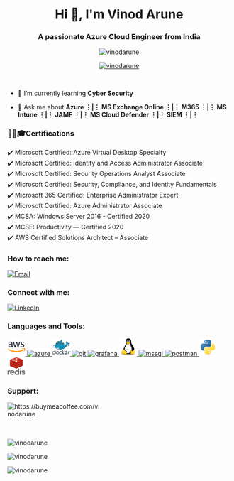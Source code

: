 <h1 align="center">Hi 👋, I'm Vinod Arune</h1>
<h3 align="center">A passionate Azure Cloud Engineer from India</h3>

<p align="center">
  <img src="https://komarev.com/ghpvc/?username=vinodarune&label=Profile%20views&color=0e75b6&style=flat" alt="vinodarune" />
</p>

<p align="center">
  <a href="https://github.com/ryo-ma/github-profile-trophy">
    <img src="https://github-profile-trophy.vercel.app/?username=vinodarune" alt="vinodarune" />
  </a>
</p>

<p align="center">
  <a href="https://twitter.com/" target="blank">
    <img src="https://img.shields.io/twitter/follow/?logo=twitter&style=for-the-badge" alt="" />
  </a>
</p>

- 🌱 I’m currently learning **Cyber Security**

- 💬 Ask me about **Azure ⋮|⋮ MS Exchange Online ⋮|⋮ M365 ⋮|⋮ MS Intune ⋮|⋮ JAMF ⋮|⋮ MS Cloud Defender ⋮|⋮ SIEM ⋮|⋮**

<h3 align="left">🏅📜🎓Certifications</h3>
<p align="left">
  ✔️ Microsoft Certified: Azure Virtual Desktop Specialty<br>
  ✔️ Microsoft Certified: Identity and Access Administrator Associate<br>
  ✔️ Microsoft Certified: Security Operations Analyst Associate<br>
  ✔️ Microsoft Certified: Security, Compliance, and Identity Fundamentals<br>
  ✔️ Microsoft 365 Certified: Enterprise Administrator Expert<br>
  ✔️ Microsoft Certified: Azure Administrator Associate<br>
  ✔️ MCSA: Windows Server 2016 - Certified 2020<br>
  ✔️ MCSE: Productivity — Certified 2020<br>
  ✔️ AWS Certified Solutions Architect – Associate<br>
</p>

<h3 align="left">How to reach me:</h3>
<p align="left">
  <a href="mailto:vinod.arune0@hotmail.com">
    <img src="https://www.vectorlogo.zone/logos/gmail/gmail-icon.svg" alt="Email" width="40" height="40"/>
  </a>
</p>

<h3 align="left">Connect with me:</h3>
<p align="left">
  <a href="https://www.linkedin.com/in/vinod-b-arune/" target="_blank">
    <img src="https://www.vectorlogo.zone/logos/linkedin/linkedin-icon.svg" alt="LinkedIn" width="40" height="40"/>
  </a>
</p>

<h3 align="left">Languages and Tools:</h3>
<p align="left">
  <a href="https://aws.amazon.com" target="_blank" rel="noreferrer">
    <img src="https://raw.githubusercontent.com/devicons/devicon/master/icons/amazonwebservices/amazonwebservices-original-wordmark.svg" alt="aws" width="40" height="40"/>
  </a>
  <a href="https://azure.microsoft.com/en-in/" target="_blank" rel="noreferrer">
    <img src="https://www.vectorlogo.zone/logos/microsoft_azure/microsoft_azure-icon.svg" alt="azure" width="40" height="40"/>
  </a>
  <a href="https://www.docker.com/" target="_blank" rel="noreferrer">
    <img src="https://raw.githubusercontent.com/devicons/devicon/master/icons/docker/docker-original-wordmark.svg" alt="docker" width="40" height="40"/>
  </a>
  <a href="https://git-scm.com/" target="_blank" rel="noreferrer">
    <img src="https://www.vectorlogo.zone/logos/git-scm/git-scm-icon.svg" alt="git" width="40" height="40"/>
  </a>
  <a href="https://grafana.com" target="_blank" rel="noreferrer">
    <img src="https://www.vectorlogo.zone/logos/grafana/grafana-icon.svg" alt="grafana" width="40" height="40"/>
  </a>
  <a href="https://www.linux.org/" target="_blank" rel="noreferrer">
    <img src="https://raw.githubusercontent.com/devicons/devicon/master/icons/linux/linux-original.svg" alt="linux" width="40" height="40"/>
  </a>
  <a href="https://www.microsoft.com/en-us/sql-server" target="_blank" rel="noreferrer">
    <img src="https://www.svgrepo.com/show/303229/microsoft-sql-server-logo.svg" alt="mssql" width="40" height="40"/>
  </a>
  <a href="https://postman.com" target="_blank" rel="noreferrer">
    <img src="https://www.vectorlogo.zone/logos/getpostman/getpostman-icon.svg" alt="postman" width="40" height="40"/>
  </a>
  <a href="https://www.python.org" target="_blank" rel="noreferrer">
    <img src="https://raw.githubusercontent.com/devicons/devicon/master/icons/python/python-original.svg" alt="python" width="40" height="40"/>
  </a>
  <a href="https://redis.io" target="_blank" rel="noreferrer">
    <img src="https://raw.githubusercontent.com/devicons/devicon/master/icons/redis/redis-original-wordmark.svg" alt="redis" width="40" height="40"/>
  </a>
</p>

<h3 align="left">Support:</h3>
<p>
  <a href="https://www.buymeacoffee.com/vinodarune">
    <img align="left" src="https://cdn.buymeacoffee.com/buttons/v2/default-yellow.png" height="50" width="210" alt="https://buymeacoffee.com/vinodarune" />
  </a>
</p><br><br><br><br>

<p align="left">
  <img src="https://github-readme-stats.vercel.app/api/top-langs?username=vinodarune&show_icons=true&locale=en&layout=compact" alt="vinodarune" />
</p>

<p align="left">
  <img src="https://github-readme-stats.vercel.app/api?username=vinodarune&show_icons=true&locale=en" alt="vinodarune" />
</p>

<p align="left">
  <img src="https://github-readme-streak-stats.herokuapp.com/?user=vinodarune&" alt="vinodarune" />
</p>
